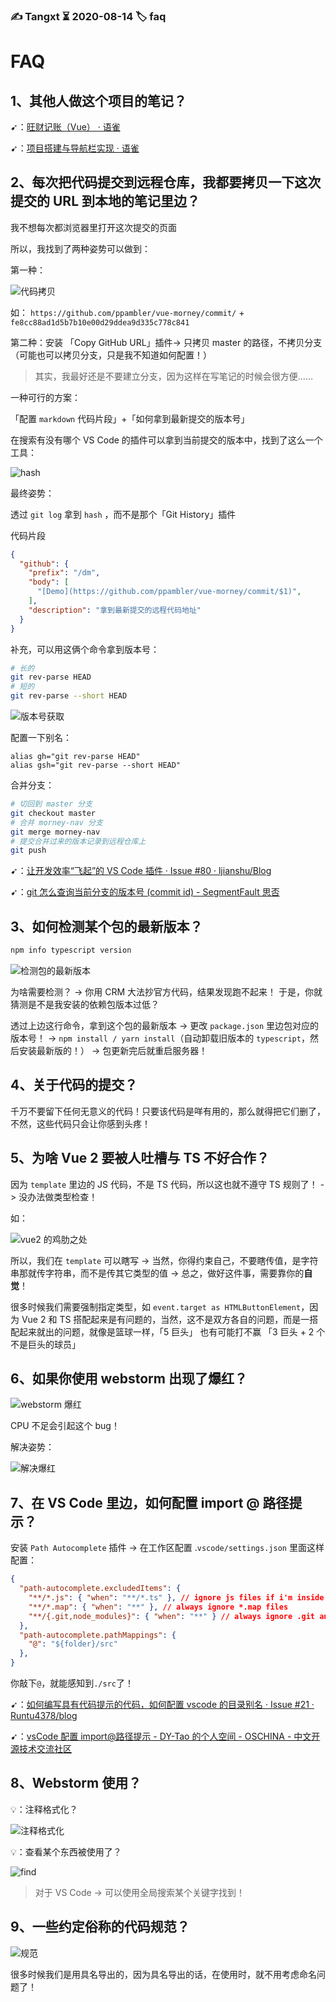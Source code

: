 ### ✍️ Tangxt ⏳ 2020-08-14 🏷️ faq

# FAQ

## 1、其他人做这个项目的笔记？

➹：[旺财记账（Vue） · 语雀](https://www.yuque.com/haixi-blred/vue)

➹：[项目搭建与导航栏实现 · 语雀](https://www.yuque.com/woozyzzz/ybz8i1/cq7i1d)

## 2、每次把代码提交到远程仓库，我都要拷贝一下这次提交的 URL 到本地的笔记里边？

我不想每次都浏览器里打开这次提交的页面

所以，我找到了两种姿势可以做到：

第一种：

![代码拷贝](assets/img/2020-08-17-17-59-14.png)

如： `https://github.com/ppambler/vue-morney/commit/` + `fe8cc88ad1d5b7b10e00d29ddea9d335c778c841`

第二种：安装 「Copy GitHub URL」插件-> 只拷贝 master 的路径，不拷贝分支（可能也可以拷贝分支，只是我不知道如何配置！）

> 其实，我最好还是不要建立分支，因为这样在写笔记的时候会很方便……

一种可行的方案：

「配置 `markdown` 代码片段」+「如何拿到最新提交的版本号」

在搜索有没有哪个 VS Code 的插件可以拿到当前提交的版本中，找到了这么一个工具：

![hash](assets/img/2020-08-17-20-08-47.png)

最终姿势：

透过 `git log` 拿到 `hash` ，而不是那个「Git History」插件

代码片段

``` json
{
  "github": {
    "prefix": "/dm",
    "body": [
      "[Demo](https://github.com/ppambler/vue-morney/commit/$1)",
    ],
    "description": "拿到最新提交的远程代码地址"
  }
}
```

补充，可以用这俩个命令拿到版本号：

``` bash
# 长的
git rev-parse HEAD
# 短的
git rev-parse --short HEAD
```

![版本号获取](assets/img/2020-08-19-15-18-35.png)

配置一下别名：

``` bashrc
alias gh="git rev-parse HEAD"
alias gsh="git rev-parse --short HEAD"
```

合并分支：

``` bash
# 切回到 master 分支
git checkout master
# 合并 morney-nav 分支
git merge morney-nav
# 提交合并过来的版本记录到远程仓库上
git push
```

➹：[让开发效率“飞起”的 VS Code 插件 · Issue #80 · ljianshu/Blog](https://github.com/ljianshu/Blog/issues/80)

➹：[git 怎么查询当前分支的版本号 (commit id) - SegmentFault 思否](https://segmentfault.com/q/1010000004913872)

## 3、如何检测某个包的最新版本？

``` bash
npm info typescript version
```

![检测包的最新版本](assets/img/2020-08-31-18-22-23.png)

为啥需要检测？ -> 你用 CRM 大法抄官方代码，结果发现跑不起来！ 于是，你就猜测是不是我安装的依赖包版本过低？

透过上边这行命令，拿到这个包的最新版本 -> 更改 `package.json` 里边包对应的版本号！ -> `npm install / yarn install`（自动卸载旧版本的 `typescript`，然后安装最新版的！） -> 包更新完后就重启服务器！

## 4、关于代码的提交？

千万不要留下任何无意义的代码！只要该代码是咩有用的，那么就得把它们删了，不然，这些代码只会让你感到头疼！

## 5、为啥 Vue 2 要被人吐槽与 TS 不好合作？

因为 `template` 里边的 JS 代码，不是 TS 代码，所以这也就不遵守 TS 规则了！ -> 没办法做类型检查！

如：

![vue2 的鸡肋之处](assets/img/2020-09-01-17-10-19.png)

所以，我们在 `template` 可以瞎写 -> 当然，你得约束自己，不要瞎传值，是字符串那就传字符串，而不是传其它类型的值 -> 总之，做好这件事，需要靠你的**自觉**！

很多时候我们需要强制指定类型，如 `event.target as HTMLButtonElement`，因为 Vue 2 和 TS 搭配起来是有问题的，当然，这不是双方各自的问题，而是一搭配起来就出的问题，就像是篮球一样，「5 巨头」 也有可能打不赢 「3 巨头 + 2 个不是巨头的球员」

## 6、如果你使用 webstorm 出现了爆红？

![webstorm 爆红](assets/img/2020-09-11-16-56-50.png)

CPU 不足会引起这个 bug！

解决姿势：

![解决爆红](assets/img/2020-09-11-17-00-55.png)

## 7、在 VS Code 里边，如何配置 import @ 路径提示？

安装 `Path Autocomplete` 插件 -> 在工作区配置 .`vscode/settings.json` 里面这样配置：

``` json
{
  "path-autocomplete.excludedItems": {
    "**/*.js": { "when": "**/*.ts" }, // ignore js files if i'm inside a ts file
    "**/*.map": { "when": "**" }, // always ignore *.map files
    "**/{.git,node_modules}": { "when": "**" } // always ignore .git and node_modules folders
  },
  "path-autocomplete.pathMappings": {
    "@": "${folder}/src"
  },
}
```

你敲下`@`，就能感知到`./src`了！

➹：[如何编写具有代码提示的代码，如何配置 vscode 的目录别名 · Issue #21 · Runtu4378/blog](https://github.com/Runtu4378/blog/issues/21)

➹：[vsCode 配置 import@路径提示 - DY-Tao 的个人空间 - OSCHINA - 中文开源技术交流社区](https://my.oschina.net/yuantao/blog/3156053)

## 8、Webstorm 使用？

💡：注释格式化？

![注释格式化](assets/img/2020-09-25-12-23-20.png)

💡：查看某个东西被使用了？

![find](assets/img/2020-09-29-16-56-39.png)

> 对于 VS Code -> 可以使用全局搜索某个关键字找到！





## 9、一些约定俗称的代码规范？

![规范](assets/img/2020-09-29-12-18-41.png)

很多时候我们是用具名导出的，因为具名导出的话，在使用时，就不用考虑命名问题了！